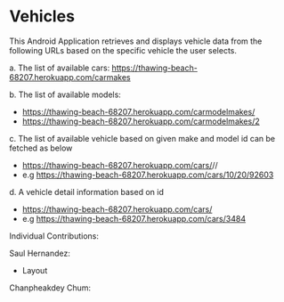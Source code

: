 # Vehicles
This Android Application retrieves and displays vehicle data from the following URLs based on the specific vehicle the user selects.


a. The list of available cars: https://thawing-beach-68207.herokuapp.com/carmakes


b. The list of available models:
+ https://thawing-beach-68207.herokuapp.com/carmodelmakes/<makeid>
+ https://thawing-beach-68207.herokuapp.com/carmodelmakes/2


c. The list of available vehicle based on given make and model id can be fetched as below
+ https://thawing-beach-68207.herokuapp.com/cars/<make>/<model>/<zipcode>
+ e.g https://thawing-beach-68207.herokuapp.com/cars/10/20/92603


d. A vehicle detail information based on id
+ https://thawing-beach-68207.herokuapp.com/cars/<carid>
+ e.g https://thawing-beach-68207.herokuapp.com/cars/3484

Individual Contributions:

Saul Hernandez:
+ Layout

Chanpheakdey Chum:
